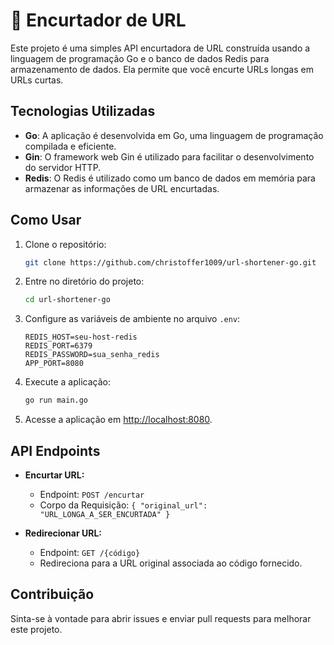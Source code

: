 # 🚀 Encurtador de URL

Este projeto é uma simples API encurtadora de URL construída usando a linguagem de programação Go e o banco de dados Redis para armazenamento de dados. Ela permite que você encurte URLs longas em URLs curtas.

## Tecnologias Utilizadas

- **Go**: A aplicação é desenvolvida em Go, uma linguagem de programação compilada e eficiente.
- **Gin**: O framework web Gin é utilizado para facilitar o desenvolvimento do servidor HTTP.
- **Redis**: O Redis é utilizado como um banco de dados em memória para armazenar as informações de URL encurtadas.

## Como Usar

1. Clone o repositório:

    ```bash
    git clone https://github.com/christoffer1009/url-shortener-go.git
    ```

2. Entre no diretório do projeto:

    ```bash
    cd url-shortener-go
    ```

3. Configure as variáveis de ambiente no arquivo `.env`:

    ```plaintext
    REDIS_HOST=seu-host-redis
    REDIS_PORT=6379
    REDIS_PASSWORD=sua_senha_redis
    APP_PORT=8080
    ```

4. Execute a aplicação:

    ```bash
    go run main.go
    ```

5. Acesse a aplicação em [http://localhost:8080](http://localhost:8080).

## API Endpoints

- **Encurtar URL:**
  - Endpoint: `POST /encurtar`
  - Corpo da Requisição: `{ "original_url": "URL_LONGA_A_SER_ENCURTADA" }`

- **Redirecionar URL:**
  - Endpoint: `GET /{código}`
  - Redireciona para a URL original associada ao código fornecido.

## Contribuição

Sinta-se à vontade para abrir issues e enviar pull requests para melhorar este projeto.
